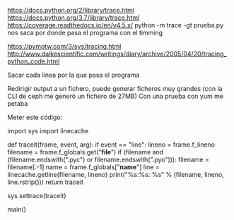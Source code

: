 https://docs.python.org/2/library/trace.html
https://docs.python.org/3.7/library/trace.html
https://coverage.readthedocs.io/en/v4.5.x/
python -m trace -gt prueba.py
  nos saca por donde pasa el programa con el timming


https://pymotw.com/3/sys/tracing.html
http://www.dalkescientific.com/writings/diary/archive/2005/04/20/tracing_python_code.html

Sacar cada linea por la que pasa el programa

Redirigir output a un fichero, puede generar ficheros muy grandes (con la CLI de ceph me generó un fichero de 27MB)
Con una prueba con yum me petaba

Meter este código:

import sys
import linecache

def traceit(frame, event, arg):
    if event == "line":
        lineno = frame.f_lineno
        filename = frame.f_globals.get("__file__")
        if (filename and (filename.endswith(".pyc") or
            filename.endswith(".pyo"))):
            filename = filename[:-1]
        name = frame.f_globals["__name__"]
        line = linecache.getline(filename, lineno)
        print("%s:%s: %s" % (filename, lineno, line.rstrip()))
    return traceit

sys.settrace(traceit)

main()
